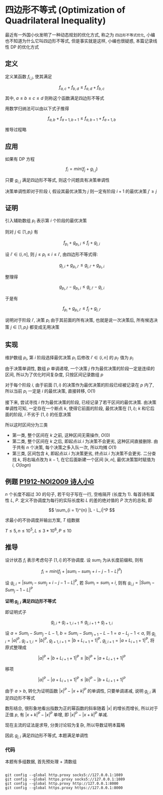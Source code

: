 # 四边形不等式 (Optimization of Quadrilateral Inequality)

最近有一外国小伙发明了一种动态规划的优化方式, 称之为 `四边形不等式优化`, 小编也不知道为什么它叫四边形不等式, 但是事实就是这样, 小编也很疑惑, 本篇记录线性 DP 的优化方式

## 定义

<!-- 
在 $四边形ABCD$ 中, 边 $AB$, $CD$, 对角线 $AC$, $BD$ 有以下不等关系

$$
AD + CD \geq AD + BC
$$
 -->

定义某函数 $f_{i, j}$, 使其满足

$$
f_{a, c} + f_{b, d} \leq f_{a, d} + f_{b, c}
$$

其中, $a \leq b \leq c \leq d$ 则称这个函数满足四边形不等式

用数学归纳法可以由以下式子推得

$$
f_{a, b} + f_{a + 1, b + 1} \leq f_{a, b + 1} + f_{a + 1, b}
$$

推导过程略

## 应用

如果有 DP 方程

$$
f_i = min(f_j + g_{i, j})
$$

只要 $g_{i, j}$ 满足四边形不等式, 则这个问题具有决策单调性

决策单调性即对于阶段 $i$, 假设其最优决策为 $j$ 则一定有阶段 $i + 1$ 的最优决策 $j' \geq j$

## 证明

引入辅助数组 $p_i$ 表示第 $i$ 个阶段的最优决策

则对 $j \in [1, p_i)$ 有

$$
f_{p_i} + g_{p_i, i} \leq f_{j} + g_{j, i}
$$

设 $i' \in (i, n]$, 则 $j \leq p_i \leq i \leq i'$, 由四边形不等式得:

$$
g_{j, i} + g_{p_i, i'} \leq g_{j, i'} + g_{p_i, i}
$$

整理得

$$
g_{p_i, i'} - g_{p_i, i} \leq g_{j, i'} - g_{j, i}
$$

于是有

$$
f_{p_i} + g_{p_i, i'} \leq f_{j} + g_{j, i'}
$$

说明对于阶段 $i'$, 决策 $p_i$ 由于其前面的所有决策, 也就是说一次决策后, 所有候选决策 $j \in [1, p_i)$ 都变成无用决策

## 实现

维护数组 $p_i$, 第 $i$ 阶段选择最优决策 $p_i$ 后修改 $i' \in (i, n]$ 的 $p_{i'}$ 值为 $p_i$

由于决策单调性, 数组 $p$ 单调递增, 一个决策 $j$ 作为最优决策的阶段一定是连续的区间, 所以为了优化时间复杂度, 只按区间记录数组 $p$

对于每个阶段 $i$, 由于前面 $[1, i)$ 的决策作为最优决策的阶段已经被记录在 $p$ 内了, 所以当前 $p_i$ 一定是 $i$ 的最优决策, 直接转移, O(1)

接下来, 尝试寻找 $i$ 作为最优决策的阶段, 已经记录了若干区间的最优决策. 由决策单调性可知, 一定存在一个断点 $k$, 使得它前面的阶段, 最优决策在 $[1, i)$; $k$ 和它后面的阶段, $i$ 不劣于 $[1, i)$ 的任意决策

所以这时区间分为三类

* 第一类, 整个区间在 $k$ 之前, 这种区间无需操作, $O(0)$
* 第二类, 整个区间在 $k$ 之后, 即起点以 $i$ 为决策不会更劣, 这种区间直接删除. 由于共有 $n$ 个决策, 每个决策之多入队一次, 所以均摊 $O(1)$
* 第三类, 区间包含 $k$, 即起点以 $i$ 为决策更劣, 终点以 $i$ 为决策不会更劣. 二分查找 $k$, 将右端点改为 $k - 1$, 在它后面新建一个区间 $[k, n]$, 最优决策暂时赋值为 $i$, $O(logn)$

## 例题 [P1912-NOI2009 诗人小G](https://www.luogu.com.cn/problem/P1912)

$n$ 个长度不超过 $30$ 的句子, 若干句子写在一行, 空格隔开 (长度为 $1$). 每首诗有属性 $L$, $P$. 定义不协调度为每行的实际长度和 $L$ 的差的绝对值的 $P$ 次方的总和, 即

$$
\sum_{i = 1}^{n} |L - L_i|^P
$$

求最小的不协调度并输出方案, $T$ 组数据

$T \leq 5, n \leq 10^5, L \leq 3*10^6, P \leq 10$

## 推导

设计状态 $f_i$ 表示考虑句子 $[1, i]$ 的不协调度. 设 $sum_i$ 为从长度前缀和, 则有

$$
f_i = min(f_j + |sum_i - sum_j + i - j - 1 - L|^P)
$$

设 $g_{j, i} = |sum_i - sum_j + i - j - 1 - L|^P$, 若 $Sum_i = sum_i + i$, 则有 $g_{i, j} = |Sum_i - Sum_j - 1 - L|^P$

**证明 $g_{j, i}$ 满足四边形不等式**

即证明式子

$$
g_{j, i} + g_{j + 1, i + 1} \leq g_{j, i + 1} + g_{j + 1, i}
$$

设 $a = Sum_i - Sum_j - L - 1$, $b = Sum_i - Sum_{j + 1} - L - 1 = a - L_j - 1 < a$, 则 $g_{j, i} = |a|^P$, $g_{j + 1, i} = |b|^P$, $g_{j + 1, i + 1} = |b + L_{i + 1} + 1|^P$, $g_{j, i + 1} = |a + L_{i + 1} + 1|^P$, 将原式整理成

$$
|a|^P + |b + L_{i + 1} + 1|^P \leq |b|^P + |a + L_{i + 1} + 1|^P
$$

移项

$$
|a|^P - |a + L_{i + 1} + 1|^P \leq |b|^P - |b + L_{i + 1} + 1|^P
$$

由于 $a > b$, 转化为证明函数 $|x|^P - |x + k|^P$ 的单调性, 只要单调递减, 说明 $g_{j, i}$ 满足四边形不等式

数形结合, 很形象地看出指数为正的幂函数的斜率随着 $|x|$ 的增长而增长, 所以对于正值 $p$, 有 $|x + k|^P - |x|^P$ 单增, 即 $|x|^P - |x + k|^P$ 单减.

现在主流的证法是求导, 分类讨论较为复杂, 所以导数证明本篇略

因此 $g_{j, i}$ 满足四边形不等式, 本题满足单调性

### 代码

本题有多组数据, 首先预处理 + 清数组

```cpp

```
```
git config --global http.proxy socks5://127.0.0.1:1089
git config --global https.proxy socks5://127.0.0.1:1089
git config --global http.proxy http://127.0.0.1:8000
git config --global https.proxy https://127.0.0.1:8000
```